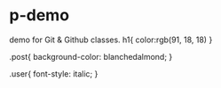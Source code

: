 # p-demo
demo for Git  &amp; Github classes.
 h1{
    color:rgb(91, 18, 18)
 }

 .post{
    background-color: blanchedalmond;
 }

 .user{
    font-style: italic;
 }
